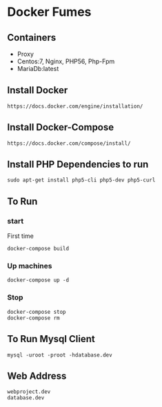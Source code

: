 # Docker Fumes #

## Containers ##
* Proxy
* Centos:7, Nginx, PHP56, Php-Fpm
* MariaDb:latest


## Install Docker ##

```
https://docs.docker.com/engine/installation/
```

## Install Docker-Compose ##

```
https://docs.docker.com/compose/install/
```

## Install PHP Dependencies to run ##

```
sudo apt-get install php5-cli php5-dev php5-curl
```

## To Run ##

### start ###

First time

```
docker-compose build
```

### Up machines ###
```
docker-compose up -d
```

### Stop ###
```
docker-compose stop
docker-compose rm
```
## To Run Mysql Client ##

```
mysql -uroot -proot -hdatabase.dev
```

## Web Address ##

```
webproject.dev
database.dev
```
